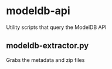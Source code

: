 # modeldb-api
Utility scripts that query the ModelDB API

## modeldb-extractor.py
Grabs the metadata and zip files
